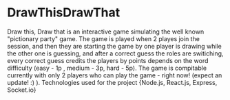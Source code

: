 # DrawThisDrawThat
Draw this, Draw that is an interactive game simulating the well known "pictionary party" game.
The game is played when 2 playes join the session, and then they are starting the game by one player is drawing while the other one is guessing, and after a correct guess the roles are switiching, every correct guess credits the players by points depends on the word difficulty (easy - 1p , medium - 3p, hard - 5p).
The game is compitable currently with only 2 players who can play the game - right now! (expect an update! :) ).
Technologies used for the project {Node.js, React.js, Express, Socket.io}
